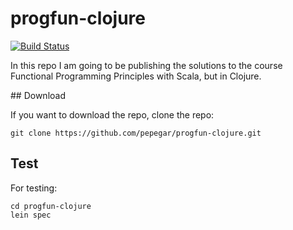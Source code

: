 # progfun-clojure

[![Build Status](https://travis-ci.org/pepegar/progfun-clojure.svg?branch=master)](https://travis-ci.org/pepegar/progfun-clojure)

In this repo I am going to be publishing the solutions to the course Functional
Programming Principles with Scala, but in Clojure.

## Download

If you want to download the repo, clone the repo:
```
git clone https://github.com/pepegar/progfun-clojure.git
```

## Test

For testing: 
```
cd progfun-clojure
lein spec
```
